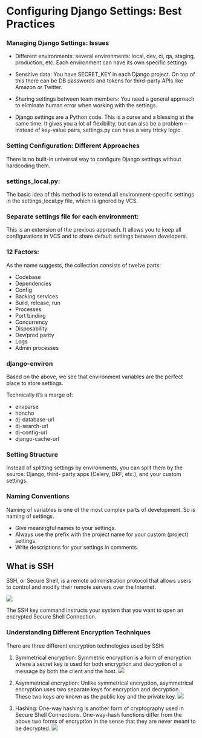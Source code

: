 # Configuring Django Settings: Best Practices


### Managing Django Settings: Issues

* Different environments: several environments: local, dev, ci, qa, staging, production, etc. Each environment can have its own specific settings

* Sensitive data: You have SECRET_KEY in each Django project. On top of this there can be DB passwords and tokens for third-party APIs like Amazon or Twitter. 

* Sharing settings between team members: You need a general approach to eliminate human error when working with the settings.

* Django settings are a Python code. This is a curse and a blessing at the same time. It gives you a lot of flexibility, but can also be a problem – instead of key-value pairs, settings.py can have a very tricky logic.

### Setting Configuration: Different Approaches
There is no built-in universal way to configure Django settings without hardcoding them.

### settings_local.py:
The basic idea of this method is to extend all environment-specific settings in the settings_local.py file, which is ignored by VCS. 

### Separate settings file for each environment:
This is an extension of the previous approach. It allows you to keep all configurations in VCS and to share default settings between developers.


### 12 Factors:
As the name suggests, the collection consists of twelve parts:
- Codebase
- Dependencies
- Config
- Backing services
- Build, release, run
- Processes
- Port binding
- Concurrency
- Disposability
- Dev/prod parity
- Logs
- Admin processes

### django-environ
Based on the above, we see that environment variables are the perfect place to store settings.

Technically it’s a merge of:
- envparse
- honcho
- dj-database-url
- dj-search-url
- dj-config-url
- django-cache-url

### Setting Structure
Instead of splitting settings by environments, you can split them by the source: Django, third- party apps (Celery, DRF, etc.), and your custom settings.

### Naming Conventions
Naming of variables is one of the most complex parts of development. So is naming of settings.
- Give meaningful names to your settings.
- Always use the prefix with the project name for your custom (project) settings.
- Write descriptions for your settings in comments.

## What is SSH
SSH, or Secure Shell, is a remote administration protocol that allows users to control and modify their remote servers over the Internet.

![](https://www.hostinger.com/tutorials/wp-content/uploads/sites/2/2017/07/shell-snapshot.webp)

The SSH key command instructs your system that you want to open an encrypted Secure Shell Connection.

### Understanding Different Encryption Techniques
There are three different encryption technologies used by SSH:
1. Symmetrical encryption:
Symmetric encryption is a form of encryption where a secret key is used for both encryption and decryption of a message by both the client and the host.
![](https://www.hostinger.com/tutorials/wp-content/uploads/sites/2/2017/07/symmetric-encryption-ssh-tutorial.webp)

2. Asymmetrical encryption:
Unlike symmetrical encryption, asymmetrical encryption uses two separate keys for encryption and decryption. These two keys are known as the public key and the private key.
![](https://www.hostinger.com/tutorials/wp-content/uploads/sites/2/2017/07/asymmetric-encryption.webp)

3. Hashing:
One-way hashing is another form of cryptography used in Secure Shell Connections. One-way-hash functions differ from the above two forms of encryption in the sense that they are never meant to be decrypted. 
![](https://www.hostinger.com/tutorials/wp-content/uploads/sites/2/2017/07/ssh-tutorial-hash.webp)